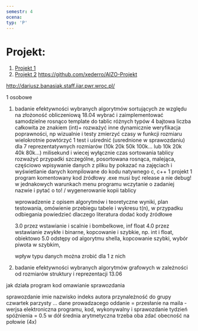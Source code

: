 ```yaml
---
semestr: 4
ocena: 
typ: 'P'
---
```


# Projekt:
1. [Projekt 1](/Notatki/Semestr%204/Algorytmy%20i%20z%C5%82o%C5%BCono%C5%9B%C4%87%20obliczeniowa/Projekt/Projekt%201/Projekt%201.md)
2. [Projekt 2](/Notatki/Semestr%204/Algorytmy%20i%20z%C5%82o%C5%BCono%C5%9B%C4%87%20obliczeniowa/Projekt/Projekt%202/Projekt%202.md)
https://github.com/xederro/AIZO-Projekt

http://dariusz.banasiak.staff.iiar.pwr.wroc.pl/

1 osobowe

1. badanie efektywności wybranych algorytmów sortujących ze względu na złożoność obliczeniową
   18.04
   wybrać i zaimplementować samodzielne
   rosnąco
   template
   do tablic różnych typów
   4 bajtowa liczba całkowita ze znakiem (int)+ rozważyć inne
   dynamicznie
   weryfikacja poprawności, np wizualnie i testy
   zmierzyć czasy w funkcji rozmiaru
   wielokrotnie powtórzyć 1 test i uśrednić (usrednione w sprawozdaniu)
   dla 7 reprezentatywnych rozmiarów (10k 20k 50k 100k... lub 10k 20k 40k 80k...)
   milisekund i wiecej
   wyłącznie czas sortowania tablicy
   rozważyć przypadki szczególne, posortowana rosnąca, malejąca, częściowo
   wpisywanie danych z pliku by pokazać na zajęciach i wyświetlanie danych
   kompilowane do kodu natywnego c, c++
   1 projekt 1 program
   komentowany kod źródłowy
   .exe musi być
   release a nie debug!
   w jednakowych warunkach
   menu programu
   wczytanie o zadaniej nazwie i pytać o to! / wygenerowanie
   kopii tablicy
   
   wprowadzenie z opisem algorytmów i teoretyczne wyniki, 
   plan testowania, 
   omówienie przebiegu tabele i wykresu t(n),
   w przypadku odbiegania powiedzieć dlaczego
   literatura
   dodać kody źródłowe
   
   3.0 przez wstawianie i scalnie i bombelkowe, inf float
   4.0 przez wstawianie zwykłe i binarne, kopcowanie i szybkie, np. int i float, obiektowo
   5.0 odstępy od algorytmu shella, kopcowanie szybki, wybór piwota w szybkim, 
   
   wpływ typu danych można zrobić dla 1 z nich
   
2. badanie efektywności wybranych algorytmów grafowych w zależności od rozmiarów struktury i reprezentacji
   13.06
   

jak działa program
kod
omawianie sprawozdania

sprawozdanie
imie nazwisko indeks autora przynależność do grupy czwartek parzysty ... dane prowadzacego
oddanie = przesłanie na maila - werjsa elektroniczna programu, kod, wykonywalny i sprawozdanie
tydzień spóźnienia = 0.5 w dół
średnia arytmetyczna
trzeba oba zdać
obecność na połowie (4x)




